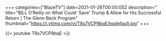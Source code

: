 +++
categories=["BlazeTV"]
date=2021-01-26T00:00:05Z
description=''
title="BILL O’Reilly on What Could ‘Save’ Trump & Allow for His Successful Return | The Glenn Beck Program"
thumbnail="https://i.ytimg.com/vi/T8s7VCP9bqE/hqdefault.jpg"
+++

{{< youtube T8s7VCP9bqE >}}

